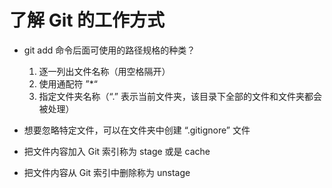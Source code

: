 # 了解 Git 的工作方式

- git add 命令后面可使用的路径规格的种类？

  1. 逐一列出文件名称（用空格隔开）
  2. 使用通配符 ”*“
  3. 指定文件夹名称（“.” 表示当前文件夹，该目录下全部的文件和文件夹都会被处理）

- 想要忽略特定文件，可以在文件夹中创建 “.gitignore” 文件

- 把文件内容加入 Git 索引称为 stage 或是 cache

- 把文件内容从 Git 索引中删除称为 unstage


